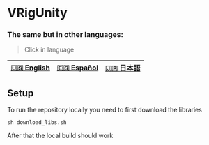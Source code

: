 # VRigUnity

### The same but in other languages:
> Click in language

| [🇺🇸 English](./BUILD.md) | [🇪🇸 Español](./BUILD_ES.md) | [🇯🇵 日本語](./BUILD_JP.md) |
| --- | --- | --- |


## Setup
To run the repository locally you need to first download the libraries
```
sh download_libs.sh
```

After that the local build should work
